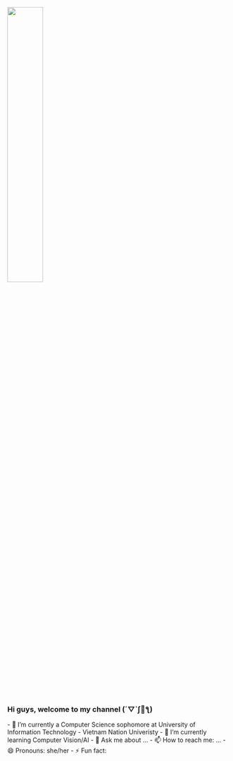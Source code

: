 <a href=#><img width="40%" height="auto" src="https://i.imgur.com/wHuyaZx.png" height="175px"/></a>

### Hi guys, welcome to my channel (´▽`ʃ💙ƪ)

<!--
**nguyenthinhuvan/nguyenthinhuvan** is a ✨ _special_ ✨ repository because its `README.md` (this file) appears on your GitHub profile.

Here are some ideas to get you started: --!>

- 🔭 I’m currently a Computer Science sophomore at University of Information Technology - Vietnam Nation Univeristy

- 🌱 I’m currently learning Computer Vision/AI

- 💬 Ask me about ...

- 📫 How to reach me: ...

- 😄 Pronouns: she/her

- ⚡ Fun fact: 

